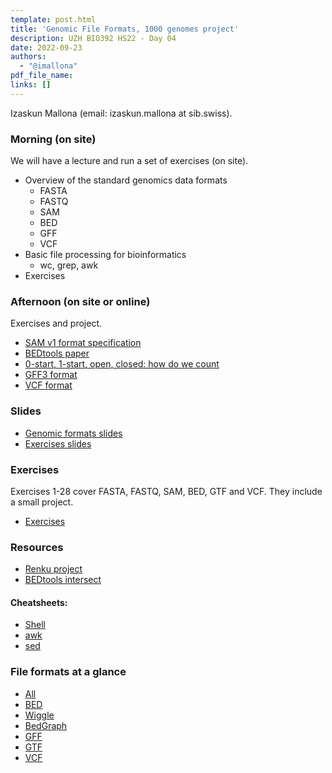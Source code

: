```yaml
---
template: post.html
title: 'Genomic File Formats, 1000 genomes project'
description: UZH BIO392 HS22 - Day 04
date: 2022-09-23
authors:
  - "@imallona"
pdf_file_name: 
links: []
---
```


Izaskun Mallona (email: izaskun.mallona at sib.swiss).

### Morning (on site)

We will have a lecture and run a set of exercises (on site).

* Overview of the standard genomics data formats
   - FASTA
   - FASTQ
   - SAM
   - BED
   - GFF
   - VCF
* Basic file processing for bioinformatics
   - wc, grep, awk
* Exercises


### Afternoon (on site or online)

Exercises and project.

* [SAM v1 format specification](https://samtools.github.io/hts-specs/SAMv1.pdf)
* [BEDtools paper](https://www.ncbi.nlm.nih.gov/pmc/articles/PMC2832824/)
* [0-start, 1-start, open, closed: how do we count](http://genome.ucsc.edu/blog/the-ucsc-genome-browser-coordinate-counting-systems/)
* [GFF3 format](https://github.com/The-Sequence-Ontology/Specifications/blob/master/gff3.md)
* [VCF format](https://www.ncbi.nlm.nih.gov/pmc/articles/PMC3137218/)

<!--more-->

### Slides

* [Genomic formats slides](https://github.com/compbiozurich/UZH-BIO392/blob/master/course-material/2021/imallona/genomic_file_formats.pdf)
* [Exercises slides](https://github.com/compbiozurich/UZH-BIO392/blob/master/course-material/2021/imallona/exercises_and_mobile_elements.pdf)

### Exercises

Exercises 1-28 cover FASTA, FASTQ, SAM, BED, GTF and VCF. They include a small project.

* [Exercises](https://github.com/compbiozurich/UZH-BIO392/blob/master/course-material/2021/imallona/exercises.md)

### Resources

* [Renku project](https://renkulab.io/projects/izaskun.mallona/uzh-bio392)
* [BEDtools intersect](https://bedtools.readthedocs.io/en/latest/content/tools/intersect.html)

#### Cheatsheets:

* [Shell](https://files.fosswire.com/2007/08/fwunixref.pdf)
* [awk](https://gist.github.com/Rafe/3102414)
* [sed](https://linuxize.com/post/how-to-use-sed-to-find-and-replace-string-in-files/)

### File formats at a glance

* [All](https://genome.ucsc.edu/FAQ/FAQformat.html)
* [BED](https://genome.ucsc.edu/FAQ/FAQformat.html#format1)
* [Wiggle](https://genome.ucsc.edu/goldenPath/help/wiggle.html)
* [BedGraph](https://genome.ucsc.edu/goldenpath/help/bedgraph.html)
* [GFF](https://genome.ucsc.edu/FAQ/FAQformat.html#format3)
* [GTF](https://genome.ucsc.edu/FAQ/FAQformat.html#format4)
* [VCF](https://genome.ucsc.edu/FAQ/FAQformat.html#format10.1)


